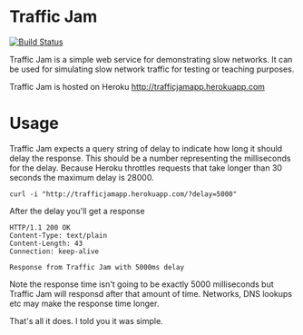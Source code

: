 # Traffic Jam


[![Build Status](https://secure.travis-ci.org/shapeshed/trafficjam.png)](http://travis-ci.org/shapeshed/trafficjam)

Traffic Jam is a simple web service for demonstrating slow networks. It can be used for simulating slow network traffic for testing or teaching purposes.

Traffic Jam is hosted on Heroku http://trafficjamapp.herokuapp.com

# Usage

Traffic Jam expects a query string of delay to indicate how long it should delay the response. This should be a number representing the milliseconds for the delay. Because Heroku throttles requests that take longer than 30 seconds the maximum delay is 28000.

    curl -i "http://trafficjamapp.herokuapp.com/?delay=5000"

After the delay you'll get a response

    HTTP/1.1 200 OK
    Content-Type: text/plain
    Content-Length: 43
    Connection: keep-alive

    Response from Traffic Jam with 5000ms delay

Note the response time isn't going to be exactly 5000 milliseconds but Traffic Jam will responsd after that amount of time. Networks, DNS lookups etc may make the response time longer.

That's all it does. I told you it was simple. 



